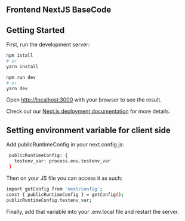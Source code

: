 ## Frontend NextJS BaseCode

## Getting Started

First, run the development server:

```bash
npm istall
# or 
yarn install

npm run dev
# or
yarn dev
```

Open [http://localhost:3000](http://localhost:3000) with your browser to see the result.

Check out our [Next.js deployment documentation](https://nextjs.org/docs/deployment) for more details.

## Setting environment variable for client side

Add publicRuntimeConfig in your next.config.js:

```bash
 publicRuntimeConfig: {
   testenv_var: process.env.testenv_var
 }
```

Then on your JS file you can access it as such:

```bash
import getConfig from 'next/config';
const { publicRuntimeConfig } = getConfig();
publicRuntimeConfig.testenv_var;
```

Finally, add that variable into your .env.local file and restart the server.
